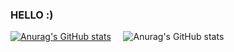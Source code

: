 ### HELLO :)
 
[![Anurag's GitHub stats](https://github-readme-stats.vercel.app/api/top-langs/?username=mrVazguen)](https://github.com/mrVazguen/github-readme-stats)
&nbsp;
&nbsp;
![Anurag's GitHub stats](https://github-readme-stats.vercel.app/api?username=mrVazguen&show_icons=true&theme=radical)
